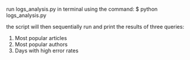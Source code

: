 run logs_analysis.py in terminal using the command:
$ python logs_analysis.py

the script will then sequentially run and print the results of three queries:
1) Most popular articles
2) Most popular authors
3) Days with high error rates 